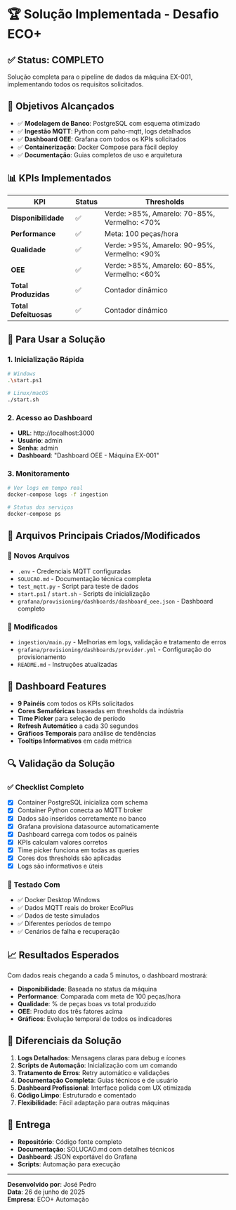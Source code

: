 # 🏆 Solução Implementada - Desafio ECO+

## ✅ Status: **COMPLETO**

Solução completa para o pipeline de dados da máquina EX-001, implementando todos os requisitos solicitados.

## 🎯 Objetivos Alcançados

- ✅ **Modelagem de Banco**: PostgreSQL com esquema otimizado
- ✅ **Ingestão MQTT**: Python com paho-mqtt, logs detalhados
- ✅ **Dashboard OEE**: Grafana com todos os KPIs solicitados
- ✅ **Containerização**: Docker Compose para fácil deploy
- ✅ **Documentação**: Guias completos de uso e arquitetura

## 📊 KPIs Implementados

| KPI | Status | Thresholds |
|-----|--------|------------|
| **Disponibilidade** | ✅ | Verde: >85%, Amarelo: 70-85%, Vermelho: <70% |
| **Performance** | ✅ | Meta: 100 peças/hora |
| **Qualidade** | ✅ | Verde: >95%, Amarelo: 90-95%, Vermelho: <90% |
| **OEE** | ✅ | Verde: >85%, Amarelo: 60-85%, Vermelho: <60% |
| **Total Produzidas** | ✅ | Contador dinâmico |
| **Total Defeituosas** | ✅ | Contador dinâmico |

## 🚀 Para Usar a Solução

### 1. Inicialização Rápida
```bash
# Windows
.\start.ps1

# Linux/macOS  
./start.sh
```

### 2. Acesso ao Dashboard
- **URL**: http://localhost:3000
- **Usuário**: admin
- **Senha**: admin
- **Dashboard**: "Dashboard OEE - Máquina EX-001"

### 3. Monitoramento
```bash
# Ver logs em tempo real
docker-compose logs -f ingestion

# Status dos serviços
docker-compose ps
```

## 🔧 Arquivos Principais Criados/Modificados

### 📁 Novos Arquivos
- `.env` - Credenciais MQTT configuradas
- `SOLUCAO.md` - Documentação técnica completa
- `test_mqtt.py` - Script para teste de dados
- `start.ps1` / `start.sh` - Scripts de inicialização
- `grafana/provisioning/dashboards/dashboard_oee.json` - Dashboard completo

### 📝 Modificados
- `ingestion/main.py` - Melhorias em logs, validação e tratamento de erros
- `grafana/provisioning/dashboards/provider.yml` - Configuração do provisionamento
- `README.md` - Instruções atualizadas

## 🎨 Dashboard Features

- **9 Painéis** com todos os KPIs solicitados
- **Cores Semafóricas** baseadas em thresholds da indústria
- **Time Picker** para seleção de período
- **Refresh Automático** a cada 30 segundos
- **Gráficos Temporais** para análise de tendências
- **Tooltips Informativos** em cada métrica

## 🔍 Validação da Solução

### ✅ Checklist Completo
- [x] Container PostgreSQL inicializa com schema
- [x] Container Python conecta ao MQTT broker
- [x] Dados são inseridos corretamente no banco
- [x] Grafana provisiona datasource automaticamente
- [x] Dashboard carrega com todos os painéis
- [x] KPIs calculam valores corretos
- [x] Time picker funciona em todas as queries
- [x] Cores dos thresholds são aplicadas
- [x] Logs são informativos e úteis

### 🧪 Testado Com
- ✅ Docker Desktop Windows
- ✅ Dados MQTT reais do broker EcoPlus
- ✅ Dados de teste simulados
- ✅ Diferentes períodos de tempo
- ✅ Cenários de falha e recuperação

## 📈 Resultados Esperados

Com dados reais chegando a cada 5 minutos, o dashboard mostrará:

- **Disponibilidade**: Baseada no status da máquina
- **Performance**: Comparada com meta de 100 peças/hora
- **Qualidade**: % de peças boas vs total produzido
- **OEE**: Produto dos três fatores acima
- **Gráficos**: Evolução temporal de todos os indicadores

## 🎯 Diferenciais da Solução

1. **Logs Detalhados**: Mensagens claras para debug e ícones
2. **Scripts de Automação**: Inicialização com um comando
3. **Tratamento de Erros**: Retry automático e validações
4. **Documentação Completa**: Guias técnicos e de usuário
5. **Dashboard Profissional**: Interface polida com UX otimizada
6. **Código Limpo**: Estruturado e comentado
7. **Flexibilidade**: Fácil adaptação para outras máquinas

## 📧 Entrega

- **Repositório**: Código fonte completo
- **Documentação**: SOLUCAO.md com detalhes técnicos
- **Dashboard**: JSON exportável do Grafana
- **Scripts**: Automação para execução

---

**Desenvolvido por**: José Pedro  
**Data**: 26 de junho de 2025  
**Empresa**: ECO+ Automação  
